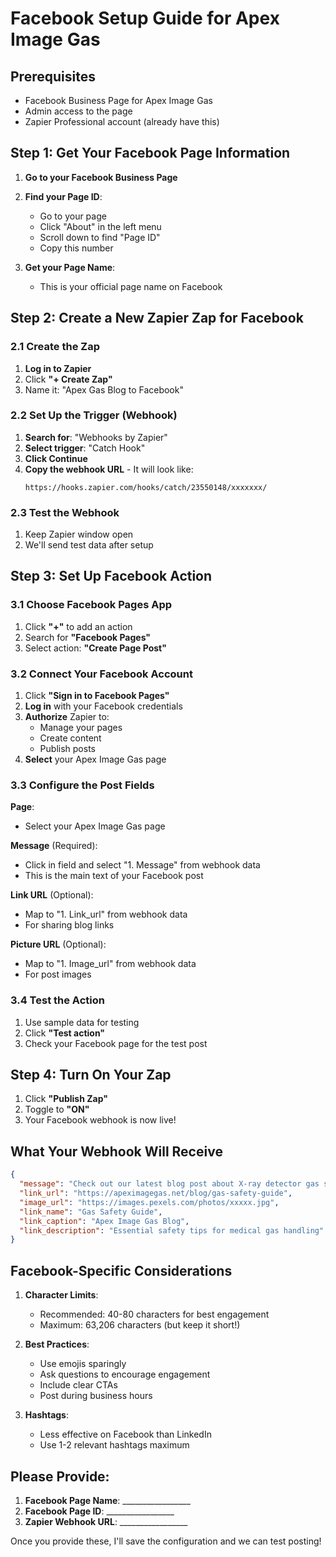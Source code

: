 # Facebook Setup Guide for Apex Image Gas

## Prerequisites
- Facebook Business Page for Apex Image Gas
- Admin access to the page
- Zapier Professional account (already have this)

## Step 1: Get Your Facebook Page Information

1. **Go to your Facebook Business Page**
2. **Find your Page ID**:
   - Go to your page
   - Click "About" in the left menu
   - Scroll down to find "Page ID"
   - Copy this number

3. **Get your Page Name**:
   - This is your official page name on Facebook

## Step 2: Create a New Zapier Zap for Facebook

### 2.1 Create the Zap
1. **Log in to Zapier**
2. Click **"+ Create Zap"**
3. Name it: "Apex Gas Blog to Facebook"

### 2.2 Set Up the Trigger (Webhook)
1. **Search for**: "Webhooks by Zapier"
2. **Select trigger**: "Catch Hook"
3. **Click Continue**
4. **Copy the webhook URL** - It will look like:
   ```
   https://hooks.zapier.com/hooks/catch/23550148/xxxxxxx/
   ```

### 2.3 Test the Webhook
1. Keep Zapier window open
2. We'll send test data after setup

## Step 3: Set Up Facebook Action

### 3.1 Choose Facebook Pages App
1. Click **"+"** to add an action
2. Search for **"Facebook Pages"**
3. Select action: **"Create Page Post"**

### 3.2 Connect Your Facebook Account
1. Click **"Sign in to Facebook Pages"**
2. **Log in** with your Facebook credentials
3. **Authorize** Zapier to:
   - Manage your pages
   - Create content
   - Publish posts
4. **Select** your Apex Image Gas page

### 3.3 Configure the Post Fields

**Page**: 
- Select your Apex Image Gas page

**Message** (Required):
- Click in field and select "1. Message" from webhook data
- This is the main text of your Facebook post

**Link URL** (Optional):
- Map to "1. Link_url" from webhook data
- For sharing blog links

**Picture URL** (Optional):
- Map to "1. Image_url" from webhook data
- For post images

### 3.4 Test the Action
1. Use sample data for testing
2. Click **"Test action"**
3. Check your Facebook page for the test post

## Step 4: Turn On Your Zap

1. Click **"Publish Zap"**
2. Toggle to **"ON"**
3. Your Facebook webhook is now live!

## What Your Webhook Will Receive

```json
{
  "message": "Check out our latest blog post about X-ray detector gas safety! Learn best practices for handling and storing medical gases.",
  "link_url": "https://apeximagegas.net/blog/gas-safety-guide",
  "image_url": "https://images.pexels.com/photos/xxxxx.jpg",
  "link_name": "Gas Safety Guide",
  "link_caption": "Apex Image Gas Blog",
  "link_description": "Essential safety tips for medical gas handling"
}
```

## Facebook-Specific Considerations

1. **Character Limits**:
   - Recommended: 40-80 characters for best engagement
   - Maximum: 63,206 characters (but keep it short!)

2. **Best Practices**:
   - Use emojis sparingly
   - Ask questions to encourage engagement
   - Include clear CTAs
   - Post during business hours

3. **Hashtags**:
   - Less effective on Facebook than LinkedIn
   - Use 1-2 relevant hashtags maximum

## Please Provide:

1. **Facebook Page Name**: _________________
2. **Facebook Page ID**: _________________
3. **Zapier Webhook URL**: _________________

Once you provide these, I'll save the configuration and we can test posting!
